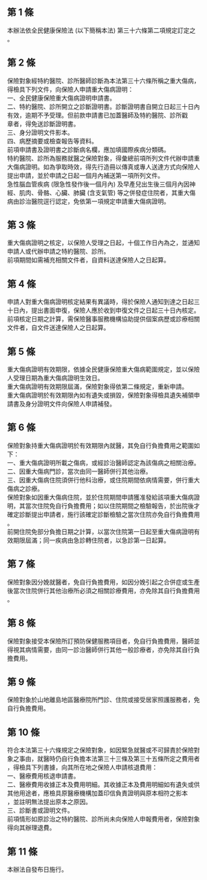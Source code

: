 第 1 條
-------
本辦法依全民健康保險法 (以下簡稱本法) 第三十六條第二項規定訂定之  
。

第 2 條
-------
保險對象經特約醫院、診所醫師診斷為本法第三十六條所稱之重大傷病，  
得檢具下列文件，向保險人申請重大傷病證明：  
一、全民健康保險重大傷病證明申請書。  
二、特約醫院、診所開立之診斷證明書。診斷證明書自開立日起三十日內  
    有效，逾期不予受理。但前款申請書已加蓋醫師及特約醫院、診所戳  
    章者，得免送診斷證明書。  
三、身分證明文件影本。  
四、病歷摘要或檢查報告等資料。  
前項申請書及證明書之診斷病名欄，應加填國際疾病分類碼。  
特約醫院、診所為服務就醫之保險對象，得彙總前項所列文件代辦申請重  
大傷病證明。如為爭取時效，得先行造冊以傳真或專人送達方式向保險人  
提出申請，並於申請之日起一個月內補送第一項所列文件。  
急性腦血管疾病 (限急性發作後一個月內) 及早產兒出生後三個月內因神  
經、肌肉、骨骼、心臟、肺臟 (含支氣管) 等之併發症住院者，其重大傷  
病由診治醫院逕行認定，免依第一項規定申請重大傷病證明。

第 3 條
-------
重大傷病證明之核定，以保險人受理之日起，十個工作日內為之，並通知  
申請人或代辦申請之特約醫院、診所。  
前項期間如需補充相關文件者，自資料送達保險人之日起算。

第 4 條
-------
申請人對重大傷病證明核定結果有異議時，得於保險人通知到達之日起三  
十日內，提出書面申復，保險人應於收到申復文件之日起三十日內核定。  
前項核定日期之計算，需保險醫事服務機構協助提供個案病歷或診療相關  
文件者，自文件送達保險人之日起算。

第 5 條
-------
重大傷病證明有效期限，依據全民健康保險重大傷病範圍規定，並以保險  
人受理日期為重大傷病證明生效日。  
重大傷病證明有效期限屆滿，保險對象得依第二條規定，重新申請。  
重大傷病證明於有效期限內如有遺失或損毀，保險對象得檢具遺失補領申  
請書及身分證明文件向保險人申請補發。

第 6 條
-------
保險對象持重大傷病證明於有效期限內就醫，其免自行負擔費用之範圍如  
下：  
一、重大傷病證明所載之傷病，或經診治醫師認定為該傷病之相關治療。  
二、因重大傷病門診，當次由同一醫師併行其他治療。  
三、因重大傷病住院須併行他科治療，或住院期間依病情需要，併行重大  
    傷病之診療。  
保險對象如因重大傷病住院，並於住院期間申請獲准發給該項重大傷病證  
明，其當次住院免自行負擔費用；如以住院期間之檢驗報告，於出院後才  
確定診斷提出申請者，施行該確定診斷檢驗之當次住院亦免自行負擔費用  
。  
前開住院免部分負擔日期之計算，以當次住院第一日起至重大傷病證明有  
效期限屆滿；同一疾病由急診轉住院者，以急診第一日起算。

第 7 條
-------
保險對象因分娩就醫者，免自行負擔費用，如因分娩引起之合併症或生產  
後當次住院併行其他治療所必須之相關診療費用，亦免除其自行負擔費用  
。

第 8 條
-------
保險對象接受本保險所訂預防保健服務項目者，免自行負擔費用，醫師並  
得視其病情需要，由同一診治醫師併行其他一般診療者，亦免除其自行負  
擔費用。

第 9 條
-------
保險對象於山地離島地區醫療院所門診、住院或接受居家照護服務者，免  
自行負擔費用。

第 10 條
--------
符合本法第三十六條規定之保險對象，如因緊急就醫或不可歸責於保險對  
象之事由，就醫時仍自行負擔本法第三十三條及第三十五條所定之費用者  
，得檢具下列書據，向其所在地之保險人申請核退費用：  
一、醫療費用核退申請書。  
二、醫療費用收據正本及費用明細。其收據正本及費用明細如有遺失或供  
    其他用途者，應檢具原醫療機構加蓋印信負責證明與原本相符之影本  
    ，並註明無法提出原本之原因。  
三、診斷書或證明文件。  
前項情形如原診治之特約醫院、診所尚未向保險人申報費用者，保險對象  
得向其辦理退費。

第 11 條
--------
本辦法自發布日施行。

